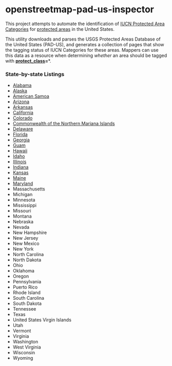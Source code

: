 # openstreetmap-pad-us-inspector

This project attempts to automate the identification of [IUCN Protected Area Categories](https://www.iucn.org/theme/protected-areas/about/protected-area-categories) for [protected areas](https://en.wikipedia.org/wiki/Protected_area) in the United States.

This utility downloads and parses the USGS Protected Areas Database of the United States (PAD-US), and generates a collection of pages that show the tagging status of IUCN Categories for these areas.  Mappers can use this data as a resource when determining *whether* an area should be tagged with **[protect_class](https://wiki.openstreetmap.org/wiki/Key:protect_class)=***.

### State-by-state Listings

* [Alabama](state/Alabama.html)
* [Alaska](state/Alaska.html)
* [American Samoa](state/American%20Samoa.html)
* [Arizona](state/Arizona.html)
* [Arkansas](state/Arkansas.html)
* [California](state/California.html)
* [Colorado](state/Colorado.html)
* [Commonwealth of the Northern Mariana Islands](state/Commonwealth%20of%20the%20Northern%20Mariana%20Islands.html)
* [Delaware](state/Delaware.html)
* [Florida](state/Florida.html)
* [Georgia](state/Georgia.html)
* [Guam](state/Guam.html)
* [Hawaii](state/Hawaii.html)
* [Idaho](state/Idaho.html)
* [Illinois](state/Illinois.html)
* [Indiana](state/Indiana.html)
* [Kansas](state/Kansas.html)
* [Maine](state/Maine.html)
* [Maryland](state/Maryland.html)
* Massachusetts
* Michigan
* Minnesota
* Mississippi
* Missouri
* Montana
* Nebraska
* Nevada
* New Hampshire
* New Jersey
* New Mexico
* New York
* North Carolina
* North Dakota
* Ohio
* Oklahoma
* Oregon
* Pennsylvania
* Puerto Rico
* Rhode Island
* South Carolina
* South Dakota
* Tennessee
* Texas
* United States Virgin Islands
* Utah
* Vermont
* Virginia
* Washington
* West Virginia
* Wisconsin
* Wyoming